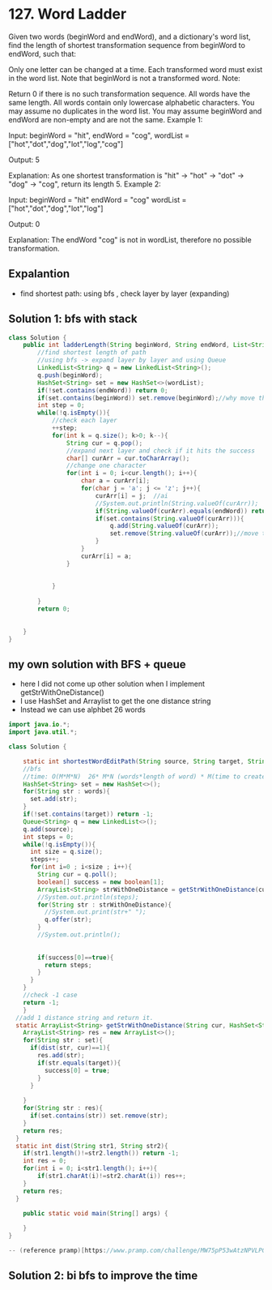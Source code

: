 # 127. Word Ladder
Given two words (beginWord and endWord), and a dictionary's word list, find the length of shortest transformation sequence from beginWord to endWord, such that:

Only one letter can be changed at a time.
Each transformed word must exist in the word list. Note that beginWord is not a transformed word.
Note:

Return 0 if there is no such transformation sequence.
All words have the same length.
All words contain only lowercase alphabetic characters.
You may assume no duplicates in the word list.
You may assume beginWord and endWord are non-empty and are not the same.
Example 1:

Input:
beginWord = "hit",
endWord = "cog",
wordList = ["hot","dot","dog","lot","log","cog"]

Output: 5

Explanation: As one shortest transformation is "hit" -> "hot" -> "dot" -> "dog" -> "cog",
return its length 5.
Example 2:

Input:
beginWord = "hit"
endWord = "cog"
wordList = ["hot","dot","dog","lot","log"]

Output: 0

Explanation: The endWord "cog" is not in wordList, therefore no possible transformation.

## Expalantion
- find shortest path: using bfs , check layer by layer (expanding)

## Solution 1: bfs with stack
```java
class Solution {
    public int ladderLength(String beginWord, String endWord, List<String> wordList) {
        //find shortest length of path
        //using bfs -> expand layer by layer and using Queue
        LinkedList<String> q = new LinkedList<String>();
        q.push(beginWord);
        HashSet<String> set = new HashSet<>(wordList);
        if(!set.contains(endWord)) return 0;
        if(set.contains(beginWord)) set.remove(beginWord);//why move this
        int step = 0;
        while(!q.isEmpty()){
            //check each layer
            ++step;
            for(int k = q.size(); k>0; k--){
                String cur = q.pop();
                //expand next layer and check if it hits the success
                char[] curArr = cur.toCharArray();
                //change one character
                for(int i = 0; i<cur.length(); i++){
                    char a = curArr[i];
                    for(char j = 'a'; j <= 'z'; j++){
                        curArr[i] = j;  //ai
                        //System.out.println(String.valueOf(curArr));
                        if(String.valueOf(curArr).equals(endWord)) return step+1;
                        if(set.contains(String.valueOf(curArr))){
                            q.add(String.valueOf(curArr));
                            set.remove(String.valueOf(curArr));//move this for ad them into array again
                        }
                    }   
                    curArr[i] = a;
                }
                
                
            }
            
        }
        return 0;
        
        
    }
}
```
## my own solution with BFS + queue
- here I did not come up other solution when I implement getStrWithOneDistance() 
- I use HashSet and Arraylist to get the one distance string
- Instead we can use alphbet 26 words 
```java
import java.io.*;
import java.util.*;

class Solution {

	static int shortestWordEditPath(String source, String target, String[] words) {
    //bfs
    //time: O(M*M*N)  26* M*N (words*length of word) * M(time to create substring) 
    HashSet<String> set = new HashSet<>();
    for(String str : words){
      set.add(str);
    }
    if(!set.contains(target)) return -1;
    Queue<String> q = new LinkedList<>();
    q.add(source);
    int steps = 0;
    while(!q.isEmpty()){
      int size = q.size();
      steps++;
      for(int i=0 ; i<size ; i++){
        String cur = q.poll();
        boolean[] success = new boolean[1];
        ArrayList<String> strWithOneDistance = getStrWithOneDistance(cur, set, success, target);
        //System.out.println(steps);
        for(String str : strWithOneDistance){
          //System.out.print(str+" ");
          q.offer(str);
        }
        //System.out.println();
        
        
        if(success[0]==true){
          return steps;
        }
      }
    }
    //check -1 case
    return -1;
	}
  //add 1 distance string and return it. 
  static ArrayList<String> getStrWithOneDistance(String cur, HashSet<String> set, boolean[] success, String target){
    ArrayList<String> res = new ArrayList<>();
    for(String str : set){
      if(dist(str, cur)==1){
        res.add(str);
        if(str.equals(target)){
          success[0] = true;
        }
      }
      
    }
    for(String str : res){
      if(set.contains(str)) set.remove(str);
    }
    return res;
  }
  static int dist(String str1, String str2){
    if(str1.length()!=str2.length()) return -1;
    int res = 0;
    for(int i = 0; i<str1.length(); i++){
        if(str1.charAt(i)!=str2.charAt(i)) res++;
    }
    return res;
  }

	public static void main(String[] args) {
	  
	}
}

-- (reference pramp)[https://www.pramp.com/challenge/MW75pP53wAtzNPVLPG0d]
```
## Solution 2: bi bfs to improve the time


